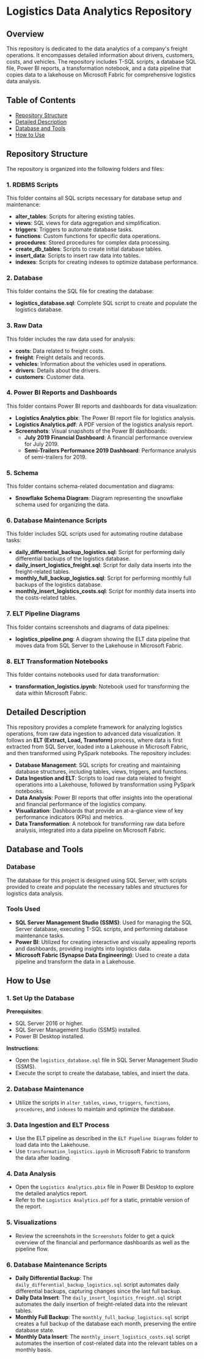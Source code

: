 # Logistics Data Analytics Repository

## Overview
This repository is dedicated to the data analytics of a company's freight operations. It encompasses detailed information about drivers, customers, costs, and vehicles. The repository includes T-SQL scripts, a database SQL file, Power BI reports, a transformation notebook, and a data pipeline that copies data to a lakehouse on Microsoft Fabric for comprehensive logistics data analysis.

## Table of Contents
- [Repository Structure](#repository-structure)
- [Detailed Description](#detailed-description)
- [Database and Tools](#database-and-tools)
- [How to Use](#how-to-use)

## Repository Structure
The repository is organized into the following folders and files:

### 1. RDBMS Scripts
This folder contains all SQL scripts necessary for database setup and maintenance:
- **alter_tables**: Scripts for altering existing tables.
- **views**: SQL views for data aggregation and simplification.
- **triggers**: Triggers to automate database tasks.
- **functions**: Custom functions for specific data operations.
- **procedures**: Stored procedures for complex data processing.
- **create_db_tables**: Scripts to create initial database tables.
- **insert_data**: Scripts to insert raw data into tables.
- **indexes**: Scripts for creating indexes to optimize database performance.

### 2. Database
This folder contains the SQL file for creating the database:
- **logistics_database.sql**: Complete SQL script to create and populate the logistics database.

### 3. Raw Data
This folder includes the raw data used for analysis:
- **costs**: Data related to freight costs.
- **freight**: Freight details and records.
- **vehicles**: Information about the vehicles used in operations.
- **drivers**: Details about the drivers.
- **customers**: Customer data.

### 4. Power BI Reports and Dashboards
This folder contains Power BI reports and dashboards for data visualization:
- **Logistics Analytics.pbix**: The Power BI report file for logistics analysis.
- **Logistics Analytics.pdf**: A PDF version of the logistics analysis report.
- **Screenshots**: Visual snapshots of the Power BI dashboards:
  - **July 2019 Financial Dashboard**: A financial performance overview for July 2019.
  - **Semi-Trailers Performance 2019 Dashboard**: Performance analysis of semi-trailers for 2019.

### 5. Schema
This folder contains schema-related documentation and diagrams:
- **Snowflake Schema Diagram**: Diagram representing the snowflake schema used for organizing the data.

### 6. Database Maintenance Scripts
This folder includes SQL scripts used for automating routine database tasks:
- **daily_differential_backup_logistics.sql**: Script for performing daily differential backups of the logistics database.
- **daily_insert_logistics_freight.sql**: Script for daily data inserts into the freight-related tables.
- **monthly_full_backup_logistics.sql**: Script for performing monthly full backups of the logistics database.
- **monthly_insert_logistics_costs.sql**: Script for monthly data inserts into the costs-related tables.

### 7. ELT Pipeline Diagrams
This folder contains screenshots and diagrams of data pipelines:
- **logistics_pipeline.png**: A diagram showing the ELT data pipeline that moves data from SQL Server to the Lakehouse in Microsoft Fabric.

### 8. ELT Transformation Notebooks
This folder contains notebooks used for data transformation:
- **transformation_logistics.ipynb**: Notebook used for transforming the data within Microsoft Fabric.

## Detailed Description
This repository provides a complete framework for analyzing logistics operations, from raw data ingestion to advanced data visualization. It follows an **ELT (Extract, Load, Transform)** process, where data is first extracted from SQL Server, loaded into a Lakehouse in Microsoft Fabric, and then transformed using PySpark notebooks. The repository includes:

- **Database Management**: SQL scripts for creating and maintaining database structures, including tables, views, triggers, and functions.
- **Data Ingestion and ELT**: Scripts to load raw data related to freight operations into a Lakehouse, followed by transformation using PySpark notebooks.
- **Data Analysis**: Power BI reports that offer insights into the operational and financial performance of the logistics company.
- **Visualization**: Dashboards that provide an at-a-glance view of key performance indicators (KPIs) and metrics.
- **Data Transformation**: A notebook for transforming raw data before analysis, integrated into a data pipeline on Microsoft Fabric.

## Database and Tools

### Database
The database for this project is designed using SQL Server, with scripts provided to create and populate the necessary tables and structures for logistics data analysis.

### Tools Used
- **SQL Server Management Studio (SSMS)**: Used for managing the SQL Server database, executing T-SQL scripts, and performing database maintenance tasks.
- **Power BI**: Utilized for creating interactive and visually appealing reports and dashboards, providing insights into logistics data.
- **Microsoft Fabric (Synapse Data Engineering)**: Used to create a data pipeline and transform the data in a Lakehouse.

## How to Use

### 1. Set Up the Database
**Prerequisites**:
- SQL Server 2016 or higher.
- SQL Server Management Studio (SSMS) installed.
- Power BI Desktop installed.

**Instructions**:
- Open the `logistics_database.sql` file in SQL Server Management Studio (SSMS).
- Execute the script to create the database, tables, and insert the data.

### 2. Database Maintenance
- Utilize the scripts in `alter_tables`, `views`, `triggers`, `functions`, `procedures`, and `indexes` to maintain and optimize the database.

### 3. Data Ingestion and ELT Process
- Use the ELT pipeline as described in the `ELT Pipeline Diagrams` folder to load data into the Lakehouse.
- Use `transformation_logistics.ipynb` in Microsoft Fabric to transform the data after loading.

### 4. Data Analysis
- Open the `Logistics Analytics.pbix` file in Power BI Desktop to explore the detailed analytics report.
- Refer to the `Logistics Analytics.pdf` for a static, printable version of the report.

### 5. Visualizations
- Review the screenshots in the `Screenshots` folder to get a quick overview of the financial and performance dashboards as well as the pipeline flow.

### 6. Database Maintenance Scripts
- **Daily Differential Backup**: The `daily_differential_backup_logistics.sql` script automates daily differential backups, capturing changes since the last full backup.
- **Daily Data Insert**: The `daily_insert_logistics_freight.sql` script automates the daily insertion of freight-related data into the relevant tables.
- **Monthly Full Backup**: The `monthly_full_backup_logistics.sql` script creates a full backup of the database each month, preserving the entire database state.
- **Monthly Data Insert**: The `monthly_insert_logistics_costs.sql` script automates the insertion of cost-related data into the relevant tables on a monthly basis.

